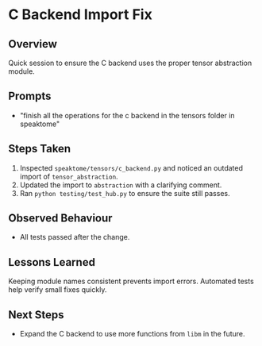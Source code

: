 # C Backend Import Fix

## Overview
Quick session to ensure the C backend uses the proper tensor abstraction module.

## Prompts
- "finish all the operations for the c backend in the tensors folder in speaktome"

## Steps Taken
1. Inspected `speaktome/tensors/c_backend.py` and noticed an outdated import of `tensor_abstraction`.
2. Updated the import to `abstraction` with a clarifying comment.
3. Ran `python testing/test_hub.py` to ensure the suite still passes.

## Observed Behaviour
- All tests passed after the change.

## Lessons Learned
Keeping module names consistent prevents import errors. Automated tests help verify small fixes quickly.

## Next Steps
- Expand the C backend to use more functions from `libm` in the future.
